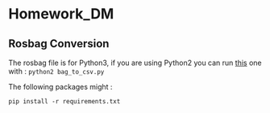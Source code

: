 # Homework_DM

## Rosbag Conversion 

The rosbag file is for Python3, if you are using Python2 you can run [this](https://www.clearpathrobotics.com/assets/guides/kinetic/ros/Converting%20ROS%20bag%20to%20CSV.html) one with : 
``
python2 bag_to_csv.py
``

The following packages might  : 

``
pip install -r requirements.txt
``
